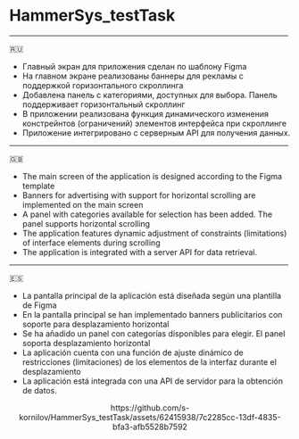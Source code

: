 # HammerSys_testTask
<hr width="500" size="1"/>
 🇷🇺
<ul>
  <li>Главный экран для приложения сделан по шаблону Figma</li>
  <li>На главном экране реализованы баннеры для рекламы с поддержкой горизонтального скроллинга</li>
  <li>Добавлена панель с категориями, доступных для выбора. Панель поддерживает горизонтальный скроллинг</li>
  <li>В приложении реализована функция динамического изменения констрейнтов (ограничений) элементов интерфейса при скроллинге</li>
  <li>Приложение интегрировано с серверным API для получения данных. </li>
</ul>
<hr width="500" size="1"/>
🇬🇧
<ul>
  <li>The main screen of the application is designed according to the Figma template</li>
  <li>Banners for advertising with support for horizontal scrolling are implemented on the main screen</li>
  <li>A panel with categories available for selection has been added. The panel supports horizontal scrolling</li>
  <li>The application features dynamic adjustment of constraints (limitations) of interface elements during scrolling</li>
  <li>The application is integrated with a server API for data retrieval.</li>
</ul>
<hr width="500" size="1"/>
🇪🇸
<ul>
  <li>La pantalla principal de la aplicación está diseñada según una plantilla de Figma</li>
  <li>En la pantalla principal se han implementado banners publicitarios con soporte para desplazamiento horizontal</li>
  <li>Se ha añadido un panel con categorías disponibles para elegir. El panel soporta desplazamiento horizontal</li>
  <li>La aplicación cuenta con una función de ajuste dinámico de restricciones (limitaciones) de los elementos de la interfaz durante el desplazamiento</li>
  <li>La aplicación está integrada con una API de servidor para la obtención de datos.</li>
</ul>



<center>
https://github.com/s-kornilov/HammerSys_testTask/assets/62415938/7c2285cc-13df-4835-bfa3-afb5528b7592
</center>
